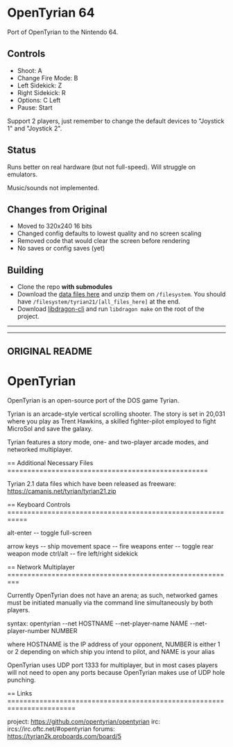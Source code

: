 # OpenTyrian 64

Port of OpenTyrian to the Nintendo 64.

## Controls

- Shoot: A
- Change Fire Mode: B
- Left Sidekick: Z
- Right Sidekick: R
- Options: C Left
- Pause: Start

Support 2 players, just remember to change the default devices to "Joystick 1" and "Joystick 2".

## Status

Runs better on real hardware (but not full-speed). Will struggle on emulators.

Music/sounds not implemented.

## Changes from Original

- Moved to 320x240 16 bits
- Changed config defaults to lowest quality and no screen scaling
- Removed code that would clear the screen before rendering
- No saves or config saves (yet)

## Building

- Clone the repo **with submodules**
- Download the [data files here](https://camanis.net/tyrian/tyrian21.zip) and unzip them on `/filesystem`. You should have `/filesystem/tyrian21/[all_files_here]` at the end.
- Download [libdragon-cli](https://github.com/anacierdem/libdragon-docker) and run `libdragon make` on the root of the project.

---
---
## ORIGINAL README

OpenTyrian
================================================================================

OpenTyrian is an open-source port of the DOS game Tyrian.

Tyrian is an arcade-style vertical scrolling shooter.  The story is set
in 20,031 where you play as Trent Hawkins, a skilled fighter-pilot employed
to fight MicroSol and save the galaxy.

Tyrian features a story mode, one- and two-player arcade modes, and networked
multiplayer.

== Additional Necessary Files ==================================================

Tyrian 2.1 data files which have been released as freeware:
  https://camanis.net/tyrian/tyrian21.zip

== Keyboard Controls ===========================================================

alt-enter      -- toggle full-screen

arrow keys     -- ship movement
space          -- fire weapons
enter          -- toggle rear weapon mode
ctrl/alt       -- fire left/right sidekick

== Network Multiplayer =========================================================

Currently OpenTyrian does not have an arena; as such, networked games must be
initiated manually via the command line simultaneously by both players.

syntax:
  opentyrian --net HOSTNAME --net-player-name NAME --net-player-number NUMBER

where HOSTNAME is the IP address of your opponent, NUMBER is either 1 or 2
depending on which ship you intend to pilot, and NAME is your alias

OpenTyrian uses UDP port 1333 for multiplayer, but in most cases players will
not need to open any ports because OpenTyrian makes use of UDP hole punching.

== Links =======================================================================

project: https://github.com/opentyrian/opentyrian
irc:     ircs://irc.oftc.net/#opentyrian
forums:  https://tyrian2k.proboards.com/board/5
